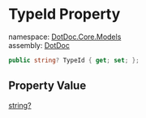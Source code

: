 ﻿# TypeId Property

namespace: [DotDoc\.Core\.Models](../../DotDoc.Core.Models.md)<br />
assembly: [DotDoc](../../../DotDoc.md)



```csharp
public string? TypeId { get; set; };
```

## Property Value

[string?](https://docs.microsoft.com/dotnet/api/System.String)

